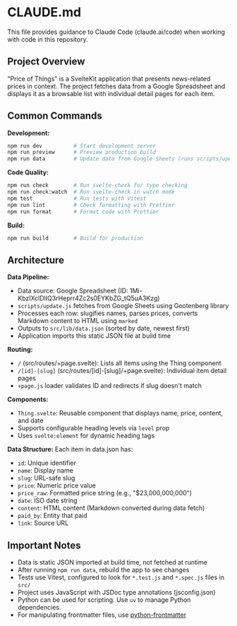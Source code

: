 # CLAUDE.md

This file provides guidance to Claude Code (claude.ai/code) when working with code in this repository.

## Project Overview

"Price of Things" is a SvelteKit application that presents news-related prices in context. The project fetches data from a Google Spreadsheet and displays it as a browsable list with individual detail pages for each item.

## Common Commands

**Development:**

```bash
npm run dev          # Start development server
npm run preview      # Preview production build
npm run data         # Update data from Google Sheets (runs scripts/update.js)
```

**Code Quality:**

```bash
npm run check        # Run svelte-check for type checking
npm run check:watch  # Run svelte-check in watch mode
npm test             # Run tests with Vitest
npm run lint         # Check formatting with Prettier
npm run format       # Format code with Prettier
```

**Build:**

```bash
npm run build        # Build for production
```

## Architecture

**Data Pipeline:**

- Data source: Google Spreadsheet (ID: 1Mi-KbzlXclDlIQ3rHeprr4Zc2s0EYKbZG_tQ5uA3Kzg)
- `scripts/update.js` fetches from Google Sheets using Gootenberg library
- Processes each row: slugifies names, parses prices, converts Markdown content to HTML using `marked`
- Outputs to `src/lib/data.json` (sorted by date, newest first)
- Application imports this static JSON file at build time

**Routing:**

- `/` (src/routes/+page.svelte): Lists all items using the Thing component
- `/[id]-[slug]` (src/routes/[id]-[slug]/+page.svelte): Individual item detail pages
- `+page.js` loader validates ID and redirects if slug doesn't match

**Components:**

- `Thing.svelte`: Reusable component that displays name, price, content, and date
- Supports configurable heading levels via `level` prop
- Uses `svelte:element` for dynamic heading tags

**Data Structure:**
Each item in data.json has:

- `id`: Unique identifier
- `name`: Display name
- `slug`: URL-safe slug
- `price`: Numeric price value
- `price_raw`: Formatted price string (e.g., "$23,000,000,000")
- `date`: ISO date string
- `content`: HTML content (Markdown converted during data fetch)
- `paid_by`: Entity that paid
- `link`: Source URL

## Important Notes

- Data is static JSON imported at build time, not fetched at runtime
- After running `npm run data`, rebuild the app to see changes
- Tests use Vitest, configured to look for `*.test.js` and `*.spec.js` files in `src/`
- Project uses JavaScript with JSDoc type annotations (jsconfig.json)
- Python can be used for scripting. Use `uv` to manage Python dependencies.
- For manipulating frontmatter files, use [python-frontmatter](https://github.com/eyeseast/python-frontmatter)
